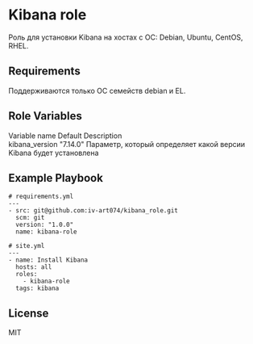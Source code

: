 Kibana role
=========

Роль для установки Kibana на хостах с ОС: Debian, Ubuntu, CentOS, RHEL.

Requirements
------------

Поддерживаются только ОС семейств debian и EL.

Role Variables
--------------

Variable name	Default	Description  
kibana_version	"7.14.0"	Параметр, который определяет какой версии Kibana будет установлена


Example Playbook
----------------

```
# requirements.yml
---
- src: git@github.com:iv-art074/kibana_role.git
  scm: git
  version: "1.0.0"
  name: kibana-role

# site.yml
---
- name: Install Kibana 
  hosts: all
  roles:
    - kibana-role
  tags: kibana
  ``` 
  
License
-------

MIT

